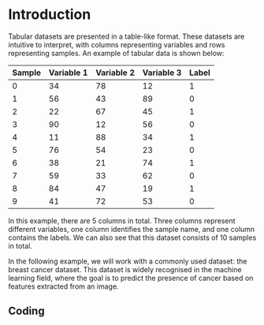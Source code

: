 # Introduction

Tabular datasets are presented in a table-like format. These datasets are intuitive to interpret, with columns representing variables and rows representing samples. An example of tabular data is shown below:

| Sample | Variable 1 | Variable 2 | Variable 3 | Label |
|--------|------------|------------|------------|-------|
| 0      | 34         | 78         | 12         | 1     |
| 1      | 56         | 43         | 89         | 0     |
| 2      | 22         | 67         | 45         | 1     |
| 3      | 90         | 12         | 56         | 0     |
| 4      | 11         | 88         | 34         | 1     |
| 5      | 76         | 54         | 23         | 0     |
| 6      | 38         | 21         | 74         | 1     |
| 7      | 59         | 33         | 62         | 0     |
| 8      | 84         | 47         | 19         | 1     |
| 9     | 41         | 72         | 53         | 0     |

In this example, there are 5 columns in total. Three columns represent different variables, one column identifies the sample name, and one column contains the labels. We can also see that this dataset consists of 10 samples in total.

In the following example, we will work with a commonly used dataset: the breast cancer dataset. This dataset is widely recognised in the machine learning field, where the goal is to predict the presence of cancer based on features extracted from an image.

## Coding
